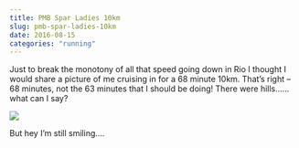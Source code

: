 ```yaml
---
title: PMB Spar Ladies 10km
slug: pmb-spar-ladies-10km
date: 2016-08-15
categories: "running"
---
```


<p>Just to break the monotony of all that speed going down in Rio I thought I would share a picture of me cruising in for a 68 minute 10km. That’s right – 68 minutes, not the 63 minutes that I should be doing! There were hills……what can I say?</p>
<p><img src="https://res.cloudinary.com/dy6grlu8z/image/upload/v1558841818/zdf63cwi4anl5todml7m.jpg"/></p>
<p>But hey I’m still smiling….</p>







